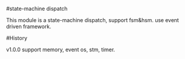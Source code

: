 #state-machine dispatch

This module is a state-machine dispatch, support fsm&hsm.
use event driven framework.

#History

v1.0.0	support memory, event os, stm, timer.